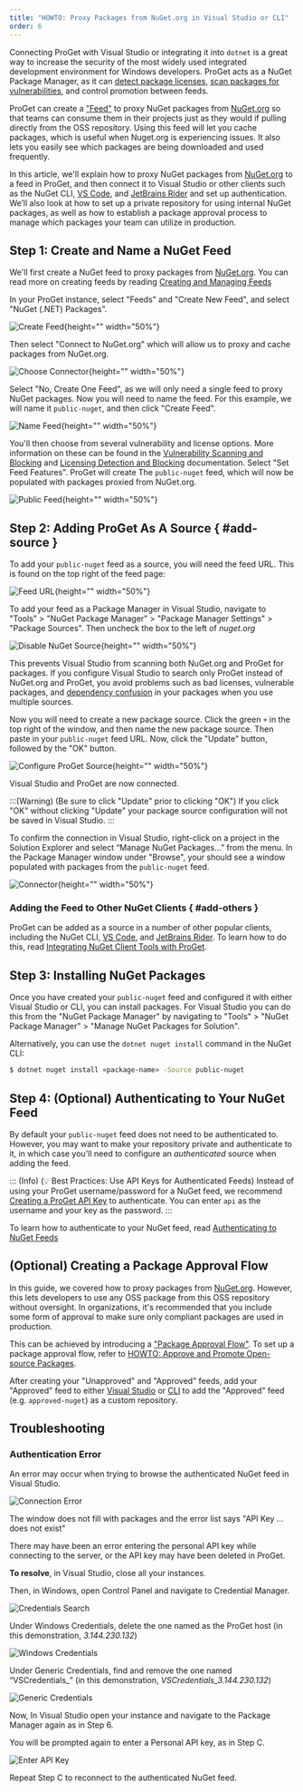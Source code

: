 ```yaml
---
title: "HOWTO: Proxy Packages from NuGet.org in Visual Studio or CLI"
order: 6
---
```


Connecting ProGet with Visual Studio or integrating it into `dotnet` is a great way to increase the security of the most widely used integrated development environment for Windows developers. ProGet acts as a NuGet Package Manager, as it can [detect package licenses](https://docs.inedo.com/docs/proget/sca/licenses), [scan packages for vulnerabilities](/docs/proget/sca/vulnerabilities), and control promotion between feeds.

ProGet can create a ["Feed"](/docs/proget/feeds/feed-overview) to proxy NuGet packages from [NuGet.org](https://www.nuget.org/) so that teams can consume them in their projects just as they would if pulling directly from the OSS repository. Using this feed will let you cache packages, which is useful when Nuget.org is experiencing issues. It also lets you easily see which packages are being downloaded and used frequently.

In this article, we'll explain how to proxy NuGet packages from [NuGet.org](https://www.nuget.org/) to a feed in ProGet, and then connect it to Visual Studio or other clients such as the NuGet CLI, [VS Code](https://code.visualstudio.com/), and [JetBrains Rider](https://www.jetbrains.com/rider/) and set up authentication. We’ll also look at how to set up a private repository for using internal NuGet packages, as well as how to establish a package approval process to manage which packages your team can utilize in production.

## Step 1: Create and Name a NuGet Feed

We'll first create a NuGet feed to proxy packages from [NuGet.org](https://www.nuget.org/). You can read more on creating feeds by reading [Creating and Managing Feeds](/docs/proget/feeds/feed-overview#creating-and-managing-feeds)

In your ProGet instance, select "Feeds" and "Create New Feed", and select "NuGet (.NET) Packages".

![Create Feed](/resources/docs/proget-feeds-nugetselect.png){height="" width="50%"}

Then select "Connect to NuGet.org" which will allow us to proxy and cache packages from NuGet.org.

![Choose Connector](/resources/docs/proget-nuget-connecttoorg.png){height="" width="50%"}

Select "No, Create One Feed", as we will only need a single feed to proxy NuGet packages. Now you will need to name the feed. For this example, we will name it `public-nuget`, and then click "Create Feed".

![Name Feed](/resources/docs/proget-nuget-nameonefeed.png){height="" width="50%"}

You'll then choose from several vulnerability and license options. More information on these can be found in the [Vulnerability Scanning and Blocking](/docs/proget/sca/vulnerabilities) and [Licensing Detection and Blocking](https://docs.inedo.com/docs/proget/sca/licenses) documentation. Select "Set Feed Features". ProGet will create The `public-nuget` feed, which will now be populated with packages proxied from NuGet.org.

![Public Feed](/resources/docs/proget-nuget-publicfeed.png){height="" width="50%"}

## Step 2: Adding ProGet As A Source  { #add-source }

To add your `public-nuget` feed as a source, you will need the feed URL. This is found on the top right of the feed page:

![Feed URL](/resources/docs/proget-nuget-public-url.png){height="" width="50%"}

To add your feed as a Package Manager in Visual Studio, navigate to "Tools" > "NuGet Package Manager" > "Package Manager Settings" > "Package Sources". Then uncheck the box to the left of *nuget.org*

![Disable NuGet Source](/resources/docs/visualstudio-disablenuget.png){height="" width="50%"}

This prevents Visual Studio from scanning both NuGet.org and ProGet for packages. If you configure Visual Studio to search only ProGet instead of NuGet.org and ProGet, you avoid problems such as bad licenses, vulnerable packages, and [dependency confusion](https://blog.inedo.com/software-supply-chain-security/three-things) in your packages when you use multiple sources.

Now you will need to create a new package source. Click the green `+` in the top right of the window, and then name the new package source. Then paste in your `public-nuget` feed URL. Now, click the "Update" button, followed by the "OK" button.

![Configure ProGet Source](/resources/docs/visualstudio-configureresource.png){height="" width="50%"}

Visual Studio and ProGet are now connected.

:::(Warning) (Be sure to click "Update" prior to clicking "OK")
If you click "OK" without clicking "Update" your package source configuration will not be saved in Visual Studio.
:::

To confirm the connection in Visual Studio, right-click on a project in the Solution Explorer and select “Manage NuGet Packages…” from the menu. In the Package Manager window under "Browse", your should see a window populated with packages from the `public-nuget` feed.

![Connector](/resources/docs/visualstudio-connectedprogetfeed.png){height="" width="50%"}

### Adding the Feed to Other NuGet Clients { #add-others }

ProGet can be added as a source in a number of other popular clients, including the NuGet CLI, [VS Code](https://code.visualstudio.com/), and [JetBrains Rider](https://www.jetbrains.com/rider/). To learn how to do this, read [Integrating NuGet Client Tools with ProGet](/docs/proget/feeds/nuget/integrate-nuget).

## Step 3: Installing NuGet Packages

Once you have created your `public-nuget` feed and configured it with either Visual Studio or CLI, you can install packages. For Visual Studio you can do this from the "NuGet Package Manager" by navigating to "Tools" > "NuGet Package Manager" > "Manage NuGet Packages for Solution".

Alternatively, you can use the `dotnet nuget install` command in the NuGet CLI:

```bash
$ dotnet nuget install «package-name» -Source public-nuget
```

## Step 4: (Optional) Authenticating to Your NuGet Feed

By default your `public-nuget` feed does not need to be authenticated to. However, you may want to make your repository private and authenticate to it, in which case you'll need to configure an *authenticated* source when adding the feed. 

::: (Info) (💡 Best Practices: Use API Keys for Authenticated Feeds)
Instead of using your ProGet username/password for a NuGet feed, we recommend [Creating a ProGet API Key](/docs/proget/api/apikeys) to authenticate. You can enter `api` as the username and your key as the password.
:::

To learn how to authenticate to your NuGet feed, read [Authenticating to NuGet Feeds](/docs/proget/feeds/feed-overview##authenticating-to-feed)

## (Optional) Creating a Package Approval Flow

In this guide, we covered how to proxy packages from [NuGet.org](https://www.nuget.org/). However, this lets developers to use any OSS package from this OSS repository without oversight. In organizations, it's recommended that you include some form of approval to make sure only compliant packages are used in production. 

This can be achieved by introducing a ["Package Approval Flow"](/docs/proget/packages/package-promotion). To set up a package approval flow, refer to [HOWTO: Approve and Promote Open-source Packages](/docs/proget/packages/package-promotion/proget-howto-promote-packages). 

After creating your "Unapproved" and "Approved" feeds, add your "Approved" feed to either [Visual Studio](#add-visual-studio) or [CLI](#add-cli) to add the "Approved" feed (e.g. `approved-nuget`) as a custom repository.

## Troubleshooting

### Authentication Error

An error may occur when trying to browse the authenticated NuGet feed in Visual Studio.

![Connection Error](/resources/docs/visualstudio-nugetfeed-error.png)

The window does not fill with packages and the error list says "API Key ... does not exist"

There may have been an error entering the personal API key while connecting to the server, or the API key may have been deleted in ProGet.

**To resolve**, in Visual Studio, close all your instances.

Then, in Windows, open Control Panel and navigate to Credential Manager.

![Credentials Search](/resources/docs/windows-credentialmanager-search.png)

Under Windows Credentials, delete the one named as the ProGet host (in this demonstration, *3.144.230.132*)

![Windows Credentials](/resources/docs/windows-credentialmanager-windowscredentials.png)

Under Generic Credentials, find and remove the one named “VSCredentials_<progethost>” (in this demonstration, *VSCredentials_3.144.230.132*)

![Generic Credentials](/resources/docs/windows-credentialmanager-genericcredentials.png)

Now, In Visual Studio open your instance and navigate to the Package Manager again as in Step 6. 

You will be prompted again to enter a Personal API key, as in Step C. 

![Enter API Key](/resources/docs/visualstudio-apikey.png)

Repeat Step C to reconnect to the authenticated NuGet feed.